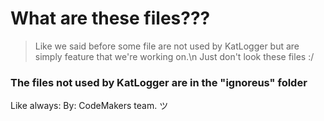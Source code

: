 # What are these files???
> Like we said before some file are not used by KatLogger but are simply feature that we're working on.\n
> Just don't look these files :/
### The files not used by KatLogger are in the "ignoreus" folder

Like always:
By: CodeMakers team. ツ
